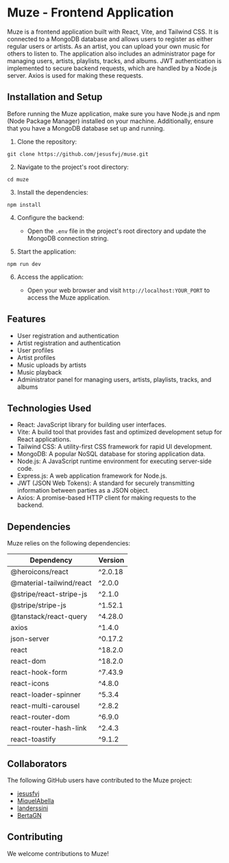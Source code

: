 # Muze - Frontend Application

Muze is a frontend application built with React, Vite, and Tailwind CSS. It is connected to a MongoDB database and allows users to register as either regular users or artists. As an artist, you can upload your own music for others to listen to. The application also includes an administrator page for managing users, artists, playlists, tracks, and albums. JWT authentication is implemented to secure backend requests, which are handled by a Node.js server. Axios is used for making these requests.

## Installation and Setup

Before running the Muze application, make sure you have Node.js and npm (Node Package Manager) installed on your machine. Additionally, ensure that you have a MongoDB database set up and running.

1. Clone the repository:

```shell
git clone https://github.com/jesusfvj/muse.git
```

2. Navigate to the project's root directory:

```shell
cd muze
```

3. Install the dependencies:

```shell
npm install
```

4. Configure the backend:

   - Open the `.env` file in the project's root directory and update the MongoDB connection string.

5. Start the application:

```shell
npm run dev
```

6. Access the application:

   - Open your web browser and visit `http://localhost:YOUR_PORT` to access the Muze application.

## Features

- User registration and authentication
- Artist registration and authentication
- User profiles
- Artist profiles
- Music uploads by artists
- Music playback
- Administrator panel for managing users, artists, playlists, tracks, and albums

## Technologies Used

- React: JavaScript library for building user interfaces.
- Vite: A build tool that provides fast and optimized development setup for React applications.
- Tailwind CSS: A utility-first CSS framework for rapid UI development.
- MongoDB: A popular NoSQL database for storing application data.
- Node.js: A JavaScript runtime environment for executing server-side code.
- Express.js: A web application framework for Node.js.
- JWT (JSON Web Tokens): A standard for securely transmitting information between parties as a JSON object.
- Axios: A promise-based HTTP client for making requests to the backend.

## Dependencies

Muze relies on the following dependencies:

| Dependency                 | Version  |
| -------------------------- | -------- |
| @heroicons/react           | ^2.0.18  |
| @material-tailwind/react   | ^2.0.0   |
| @stripe/react-stripe-js    | ^2.1.0   |
| @stripe/stripe-js          | ^1.52.1  |
| @tanstack/react-query      | ^4.28.0  |
| axios                      | ^1.4.0   |
| json-server                | ^0.17.2  |
| react                      | ^18.2.0  |
| react-dom                  | ^18.2.0  |
| react-hook-form            | ^7.43.9  |
| react-icons                | ^4.8.0   |
| react-loader-spinner       | ^5.3.4   |
| react-multi-carousel       | ^2.8.2   |
| react-router-dom           | ^6.9.0   |
| react-router-hash-link     | ^2.4.3   |
| react-toastify             | ^9.1.2   |


## Collaborators

The following GitHub users have contributed to the Muze project:

- [jesusfvj](https://github.com/jesusfvj)
- [MiquelAbella](https://github.com/MiquelAbella)
- [landerssini](https://github.com/landerssini)
- [BertaGN](https://github.com/BertaGN)

## Contributing

We welcome contributions to Muze!
